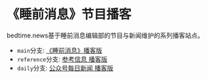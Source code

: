 # 《睡前消息》节目播客
bedtime.news基于睡前消息编辑部的节目与新闻维护的系列播客站点。

- `main`分支: [《睡前消息》播客版](https://bedtime.news/podcasts/main)
- `reference`分支: [参考信息 播客版](https://bedtime.news/podcasts/reference)
- `daily`分支: [公众号每日新闻 播客版](https://bedtime.news/podcasts/daily)
